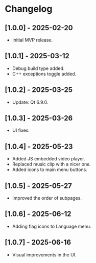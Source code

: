 # Changelog

## [1.0.0] - 2025-02-20
- Initial MVP release.

## [1.0.1] - 2025-03-12
- Debug build type added.
- C++ exceptions toggle added.

## [1.0.2] - 2025-03-25
- Update: Qt 6.9.0.

## [1.0.3] - 2025-03-26
- UI fixes.

## [1.0.4] - 2025-05-23
- Added JS embedded video player.
- Replaced music clip with a nicer one.
- Added icons to main menu buttons.

## [1.0.5] - 2025-05-27
- Improved the order of subpages.

## [1.0.6] - 2025-06-12
- Adding flag icons to Language menu.

## [1.0.7] - 2025-06-16
- Visual improvements in the UI.
